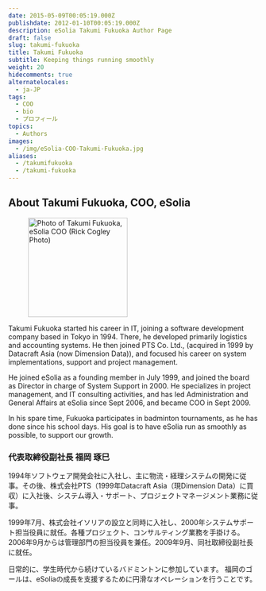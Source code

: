 ```yaml
---
date: 2015-05-09T00:05:19.000Z
publishdate: 2012-01-10T00:05:19.000Z
description: eSolia Takumi Fukuoka Author Page
draft: false
slug: takumi-fukuoka
title: Takumi Fukuoka
subtitle: Keeping things running smoothly
weight: 20
hidecomments: true
alternatelocales:
  - ja-JP
tags:
  - COO
  - bio
  - プロフィール
topics:
  - Authors
images:
  - /img/eSolia-COO-Takumi-Fukuoka.jpg
aliases:
  - /takumifukuoka
  - /takumi-fukuoka
---
```


## About Takumi Fukuoka, <wbr><nobr>COO, eSolia</nobr>

<figure class="image-container">
<img class="materialboxed right responsive-img z-depth-1" width="200" data-caption="Takumi Fukuoka, eSolia COO (Rick Cogley Photo)" alt="Photo of Takumi Fukuoka, eSolia COO (Rick Cogley Photo)" src="/img/eSolia-COO-Takumi-Fukuoka.jpg" >
</figure>

Takumi Fukuoka started his career in IT, joining a software development company based in Tokyo in 1994. There, he developed primarily logistics and accounting systems. He then joined PTS Co. Ltd., (acquired in 1999 by Datacraft Asia (now Dimension Data)), and focused his career on system implementations, support and project management.

He joined eSolia as a founding member in July 1999, and joined the board as Director in charge of System Support in 2000. He specializes in project management, and IT consulting activities, and has led Administration and General Affairs at eSolia since Sept 2006, and became COO in Sept 2009.

In his spare time, Fukuoka participates in badminton tournaments, as he has done since his school days. His goal is to have eSolia run as smoothly as possible, to support our growth.

### 代表取締役副社長 <wbr><nobr>福岡 琢巳</nobr>

1994年ソフトウェア開発会社に入社し、主に物流・経理システムの開発に従事。その後、株式会社PTS（1999年Datacraft Asia（現Dimension Data）に買収）に入社後、システム導入・サポート、プロジェクトマネージメント業務に従事。

1999年7月、株式会社イソリアの設立と同時に入社し、2000年システムサポート担当役員に就任。各種プロジェクト、コンサルティング業務を手掛ける。2006年9月からは管理部門の担当役員を兼任。2009年9月、同社取締役副社長に就任。

日常的に、学生時代から続けているバドミントンに参加しています。
福岡のゴールは、eSoliaの成長を支援するために円滑なオペレーションを行うことです。
